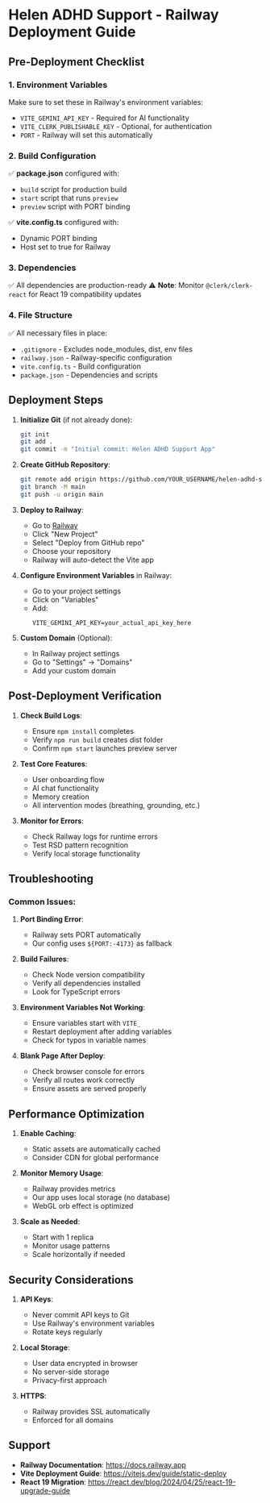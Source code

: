 # Helen ADHD Support - Railway Deployment Guide

## Pre-Deployment Checklist

### 1. **Environment Variables**
Make sure to set these in Railway's environment variables:
- `VITE_GEMINI_API_KEY` - Required for AI functionality
- `VITE_CLERK_PUBLISHABLE_KEY` - Optional, for authentication
- `PORT` - Railway will set this automatically

### 2. **Build Configuration**
✅ **package.json** configured with:
- `build` script for production build
- `start` script that runs `preview`
- `preview` script with PORT binding

✅ **vite.config.ts** configured with:
- Dynamic PORT binding
- Host set to true for Railway

### 3. **Dependencies**
✅ All dependencies are production-ready
⚠️ **Note**: Monitor `@clerk/clerk-react` for React 19 compatibility updates

### 4. **File Structure**
✅ All necessary files in place:
- `.gitignore` - Excludes node_modules, dist, env files
- `railway.json` - Railway-specific configuration
- `vite.config.ts` - Build configuration
- `package.json` - Dependencies and scripts

## Deployment Steps

1. **Initialize Git** (if not already done):
   ```bash
   git init
   git add .
   git commit -m "Initial commit: Helen ADHD Support App"
   ```

2. **Create GitHub Repository**:
   ```bash
   git remote add origin https://github.com/YOUR_USERNAME/helen-adhd-support.git
   git branch -M main
   git push -u origin main
   ```

3. **Deploy to Railway**:
   - Go to [Railway](https://railway.app)
   - Click "New Project"
   - Select "Deploy from GitHub repo"
   - Choose your repository
   - Railway will auto-detect the Vite app

4. **Configure Environment Variables** in Railway:
   - Go to your project settings
   - Click on "Variables"
   - Add:
     ```
     VITE_GEMINI_API_KEY=your_actual_api_key_here
     ```

5. **Custom Domain** (Optional):
   - In Railway project settings
   - Go to "Settings" → "Domains"
   - Add your custom domain

## Post-Deployment Verification

1. **Check Build Logs**:
   - Ensure `npm install` completes
   - Verify `npm run build` creates dist folder
   - Confirm `npm start` launches preview server

2. **Test Core Features**:
   - User onboarding flow
   - AI chat functionality
   - Memory creation
   - All intervention modes (breathing, grounding, etc.)

3. **Monitor for Errors**:
   - Check Railway logs for runtime errors
   - Test RSD pattern recognition
   - Verify local storage functionality

## Troubleshooting

### Common Issues:

1. **Port Binding Error**:
   - Railway sets PORT automatically
   - Our config uses `${PORT:-4173}` as fallback

2. **Build Failures**:
   - Check Node version compatibility
   - Verify all dependencies installed
   - Look for TypeScript errors

3. **Environment Variables Not Working**:
   - Ensure variables start with `VITE_`
   - Restart deployment after adding variables
   - Check for typos in variable names

4. **Blank Page After Deploy**:
   - Check browser console for errors
   - Verify all routes work correctly
   - Ensure assets are served properly

## Performance Optimization

1. **Enable Caching**:
   - Static assets are automatically cached
   - Consider CDN for global performance

2. **Monitor Memory Usage**:
   - Railway provides metrics
   - Our app uses local storage (no database)
   - WebGL orb effect is optimized

3. **Scale as Needed**:
   - Start with 1 replica
   - Monitor usage patterns
   - Scale horizontally if needed

## Security Considerations

1. **API Keys**:
   - Never commit API keys to Git
   - Use Railway's environment variables
   - Rotate keys regularly

2. **Local Storage**:
   - User data encrypted in browser
   - No server-side storage
   - Privacy-first approach

3. **HTTPS**:
   - Railway provides SSL automatically
   - Enforced for all domains

## Support

- **Railway Documentation**: https://docs.railway.app
- **Vite Deployment Guide**: https://vitejs.dev/guide/static-deploy
- **React 19 Migration**: https://react.dev/blog/2024/04/25/react-19-upgrade-guide
